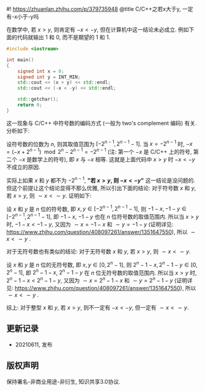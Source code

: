 #! https://zhuanlan.zhihu.com/p/379735948
@title C/C++之若x大于y, 一定有-x小于-y吗


在数学中, 若 $x > y$, 则肯定有 $-x < -y$, 但在计算机中这一结论未必成立.
例如下面的代码就输出 1 和 0, 而不是期望的 1 和 1.
```c++
#include <iostream>

int main()
{
    signed int x = 0;
    signed int y = INT_MIN;
    std::cout << (x > y) << std::endl;
    std::cout << (-x < -y) << std::endl;

    std::getchar();
    return 0;
}
```
这一现象与 C/C++ 中符号数的编码方式 (一般为 two's complement 编码) 有关. 分析如下:

设符号数的位数为 $n$, 则其取值范围为 $[-2^{n-1}, 2^{n-1} - 1]$. 当 $x = -2^{n-1}$ 时, $-x = (-x + 2^{n-1}) \mod 2^n - 2^{n-1} = -2^{n-1}$ (注: 第一个 $-x$ 是 C/C++ 上的符号, 第二个 $-x$ 是数学上的符号), 即 $x$ 与 $-x$ 相等. 这就是上面代码中 $x > y$ 时 $-x < -y$ 不成立的原因. 

实际上如果 $x$ 和 $y$ 都不为 $-2^{n-1}$, **"若 $x > y$, 则 $-x < -y$"** 这一结论是没问题的. 但这个前提让这个结论显得不那么优雅, 所以引出下面的结论: 对于符号数 $x$ 和 $y$, 若 $x > y$, 则 $\sim x < \sim y$. 证明如下:

设 $x$ 和 $y$ 是 $n$ 位的符号数, 即 $x, y \in [-2^{n-1}, 2^{n-1} - 1]$, 则 $-1 - x, -1 - y \in [-2^{n-1}, 2^{n-1} - 1]$, 即 $-1 - x$, $-1 - y$ 也在 $n$ 位符号数的取值范围内. 所以当 $x > y$ 时, $-1 - x < -1 - y$, 又因为 $\sim x = -1 - x$ 和 $\sim y = -1 - y$ (证明详见: https://www.zhihu.com/question/408097261/answer/1351647550), 所以 $\sim x < \sim y$ .

对于无符号数也有类似的结论: 对于无符号数 $x$ 和 $y$, 若 $x > y$, 则 $\sim x < \sim y$. 

设 $x$ 和 $y$ 是 $n$ 位的无符号数, 即 $x, y \in [0, 2^n - 1]$, 则 $2^n - 1 - x,  2^n - 1 - y \in [0, 2^n -1]$, 即 $2^n - 1 - x$, $2^n - 1 - y$ 在 $n$ 位无符号数的取值范围内. 所以当 $x > y$ 时, $2^n - 1 - x < 2^n - 1 - y$, 又因为 $\sim x = 2^n - 1 - x$ 和 $\sim y = 2^n - 1 - y$ (证明详见: https://www.zhihu.com/question/408097261/answer/1351647550), 所以 $\sim x < \sim y$ .

综上: 对于整型 $x$ 和 $y$, 若 $x > y$, 则不一定有  $-x < -y$, 但一定有 $\sim x < \sim y$.

## **更新记录**
- 20210611, 发布

## **版权声明**
保持署名-非商业用途-非衍生, 知识共享3.0协议.  
